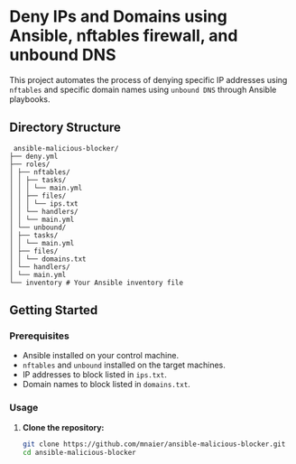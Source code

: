 # Deny IPs and Domains using Ansible, nftables firewall, and unbound DNS

This project automates the process of denying specific IP addresses using `nftables` and specific domain names using `unbound DNS` through Ansible playbooks.

## Directory Structure
```
 ansible-malicious-blocker/
├── deny.yml
├── roles/
│ ├── nftables/
│ │ ├── tasks/
│ │ │ └── main.yml
│ │ ├── files/
│ │ │ └── ips.txt
│ │ └── handlers/
│ │ └── main.yml
│ └── unbound/
│ ├── tasks/
│ │ └── main.yml
│ ├── files/
│ │ └── domains.txt
│ └── handlers/
│ └── main.yml
└── inventory # Your Ansible inventory file
```
## Getting Started

### Prerequisites

- Ansible installed on your control machine.
- `nftables` and `unbound` installed on the target machines.
- IP addresses to block listed in `ips.txt`.
- Domain names to block listed in `domains.txt`.

### Usage

1. **Clone the repository:**

   ```sh
   git clone https://github.com/mnaier/ansible-malicious-blocker.git
   cd ansible-malicious-blocker
